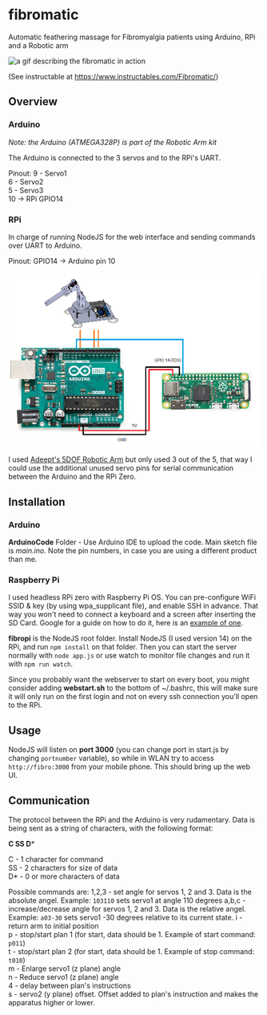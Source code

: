 # fibromatic
Automatic feathering massage for Fibromyalgia patients using Arduino, RPi and a Robotic arm 

![a gif describing the fibromatic in action](https://media0.giphy.com/media/61T89gKzCf5UDsnZFe/giphy.gif)

(See instructable at https://www.instructables.com/Fibromatic/)

## Overview

### Arduino

*Note: the Arduino (ATMEGA328P) is part of the Robotic Arm kit*

The Arduino is connected to the 3 servos and to the RPi's UART. 

Pinout:
9 - Servo1  
6 - Servo2  
5 - Servo3  
10 -> RPi GPIO14  

### RPi 

In charge of running NodeJS for the web interface and sending commands over UART to Arduino. 

Pinout:
GPIO14 -> Arduino pin 10

![connections overview](https://github.com/omeriko9/fibromatic/blob/main/connections_diagram.png)

I used [Adeept's 5DOF Robotic Arm](https://www.adeept.com/adeept-arduino-compatible-diy-5-dof-robotic-arm-kit-for-arduino-uno-r3-steam-robot-arm-kit-with-arduino-and-processing-code_p0118_s0031.html) but only used 3 out of the 5, that way I could use the additional unused servo pins for serial communication between the Arduino and the RPi Zero.

## Installation

### Arduino 
 
**ArduinoCode** Folder - Use Arduino IDE to upload the code. Main sketch file is *main.ino*.
Note the pin numbers, in case you are using a different product than me.

### Raspberry Pi

I used headless RPi zero with Raspberry Pi OS. 
You can pre-configure WiFi SSID & key (by using wpa_supplicant file), and enable SSH in advance. That way you won't need to connect a keyboard and a screen after inserting the SD Card. Google for a guide on how to do it, here is an [example of one](https://core-electronics.com.au/tutorials/raspberry-pi-zerow-headless-wifi-setup.html).

**fibropi** is the NodeJS root folder. 
Install NodeJS (I used version 14) on the RPi, and run `npm install` on that folder.
Then you can start the server normally with `node app.js` or use watch to monitor file changes and run it with `npm run watch`.

Since you probably want the webserver to start on every boot, you might consider adding **webstart.sh** to the bottom of ~/.bashrc, this will make sure it will only run on the first login and not on every ssh connection you'll open to the RPi.

## Usage

NodeJS will listen on **port 3000** (you can change port in start.js by changing `portnumber` variable), so while in WLAN try to access `http://fibro:3000` from your mobile phone. This should bring up the web UI.

## Communication

The protocol between the RPi and the Arduino is very rudamentary. Data is being sent as a string of characters, with the following format:

**C SS D***

C  - 1 character for command  
SS - 2 characters for size of data  
D* - 0 or more characters of data  

Possible commands are:
1,2,3 - set angle for servos 1, 2 and 3. Data is the absolute angel. Example: `103110` sets servo1 at angle 110 degrees
a,b,c - increase/decrease angle for servos 1, 2 and 3. Data is the relative angel. Example: `a03-30` sets servo1 -30 degrees relative to its current state.
i     - return arm to initial position  
p     - stop/start plan 1 (for start, data should be 1. Example of start command: `p011`)  
t     - stop/start plan 2 (for start, data should be 1. Example of stop command: `t010`)  
m     - Enlarge servo1 (z plane) angle  
n     - Reduce servo1 (z plane) angle  
4     - delay between plan's instructions  
s     - servo2 (y plane) offset. Offset added to plan's instruction and makes the apparatus higher or lower.







